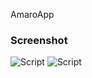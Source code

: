 AmaroApp

### Screenshot

<img src="https://i.imgur.com/RDOXn6q.png" alt="Script">
<img src="https://i.imgur.com/QG5GkY2.png" alt="Script">


